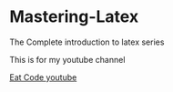 # Mastering-Latex
The Complete introduction to latex series

This is for my youtube channel

[Eat Code youtube ](https://www.youtube.com/channel/UCP9djTeB3MHah3Kv3dnS5OA)
